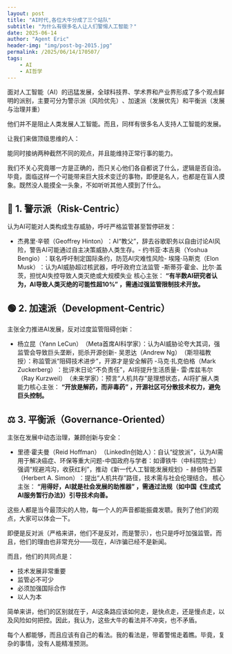 ```yaml
---
layout: post
title: "AI时代,各位大牛分成了三个站队"
subtitle: "为什么有很多名人让人们警惕人工智能？"
date: 2025-06-14
author: "Agent Eric"
header-img: "img/post-bg-2015.jpg"
permalink: /2025/06/14/170507/
tags: 
    - AI
    - AI哲学
---
```

面对人工智能（AI）的迅猛发展，全球科技界、学术界和产业界形成了多个观点鲜明的派别，主要可分为​​警示派（风险优先）​​、​​加速派（发展优先）​​和​​平衡派（发展与治理并重）

他们并不是阻止人类发展人工智能。而且，同样有很多名人支持人工智能的发展。

让我们来做顶级思维的人：

能同时接纳两种截然不同的观点，并且能维持正常行事的能力。

我们不关心究竟哪一方是正确的，而只关心他们各自都说了什么，逻辑是否自洽。毕竟，面临这样一个可能带来巨大技术变迁的事物，即便是名人，也都是在盲人摸象。既然没人能摸全一头象，不如听听其他人摸到了什么。
​
## 🔴 ​​1. 警示派（Risk-Centric）​​
认为AI可能对人类构成生存威胁，呼吁严格监管甚至暂停研发：
- ​​杰弗里·辛顿（Geoffrey Hinton）​​：AI“教父”，辞去谷歌职务以自由讨论AI风险，警告AI可能通过自主决策威胁人类生存。
​- ​约书亚·本吉奥（Yoshua Bengio）​​：联名呼吁制定国际条约，防范AI灾难性风险
​- ​埃隆·马斯克（Elon Musk）​​：认为AI威胁超过核武器，呼吁政府立法监管
​​- ​​斯蒂芬·霍金​​、​​比尔·盖茨​​，担忧AI失控导致人类灭绝或大规模失业
​​核心主张​​：
**“有半数AI研究者认为，AI导致人类灭绝的可能性超10%” ，需通过强监管限制技术开放。**

## 🟢 ​​2. 加速派（Development-Centric）​​
主张全力推进AI发展，反对过度监管阻碍创新：
- ​​杨立昆（Yann LeCun）​​（Meta首席AI科学家）：认为AI威胁论夸大其词，强监管会导致巨头垄断，扼杀开源创新
​- ​吴恩达（Andrew Ng）​​（斯坦福教授）：称监管派“阻碍技术进步”，开源才是安全解药
​- ​马克·扎克伯格（Mark Zuckerberg）​​：批评末日论“不负责任”，AI将提升生活质量
​- ​雷·库兹韦尔（Ray Kurzweil）​​（未来学家）：预言“人机共存”是理想状态，AI将扩展人类能力
​​核心主张​​：
**“开放是解药，而非毒药” ，开源社区可分散技术权力，避免巨头控制。**

## ⚖️ ​​3. 平衡派（Governance-Oriented）​​
主张在发展中动态治理，兼顾创新与安全：
- ​​里德·霍夫曼（Reid Hoffman）​​（LinkedIn创始人）：自认“绽放派”，认为AI需用于解决癌症、环保等重大问题
​- ​中国政府与学者​​：如​​谭铁牛​​（中科院院士）强调“规避鸿沟，收获红利”，推动《新一代人工智能发展规划》
​- ​赫伯特·西蒙（Herbert A. Simon）​​：提出“人机共存”路径，技术需与社会伦理结合。
​​核心主张​​：
**“用得好，AI就是社会发展的助推器” ，需通过法规（如中国《生成式AI服务暂行办法》）引导技术向善。**

这些人都是当今最顶尖的人物，每一个人的声音都能振聋发聩。我列了他们的观点，大家可以体会一下。

即便是反对派（严格来讲，他们不是反对，而是警示），也只是呼吁加强监管。而且，他们的理由也非常充分——现在，AI诈骗已经不是新闻。

而且，他们的共同点是：
- 技术发展非常重要
- 监管必不可少
- 必须加强国际合作
- 以人为本

简单来讲，他们的区别就在于，AI这条路应该如何走，是快点走，还是慢点走，以及风险如何把控。因此，我认为，这些大牛的看法并不冲突，也不矛盾。

每个人都能够，而且应该有自己的看法。我的看法是，带着警惕走着瞧。毕竟，复杂的事情，没有人能精准预测。
